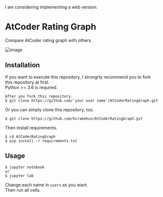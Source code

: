 I am considering implementing a web version.

# AtCoder Rating Graph
Compare AtCoder rating graph with others.

![image](https://user-images.githubusercontent.com/20180425/79305365-3d2ffe00-7f2e-11ea-8626-90e717293688.png)



## Installation
If you want to execute this repository, I strongrly recommend you to fork this repository at first.  
Python >= 3.6 is required.

```
After you fork this repository.
$ git clone https://github.com/`your user name`/AtCoderRatingGraph.git
```

Or you can simply clone this repository, too.

```
$ git clone https://github.com/hiramekun/AtCoderRatingGraph.git
```

Then install requirements.

```
$ cd AtCoderRatingGraph
$ pip install -r requirements.txt
```

## Usage

```
$ jupyter notebook
or 
$ jupyter lab
```

Change each name in `users` as you want.   
Then run all cells.
